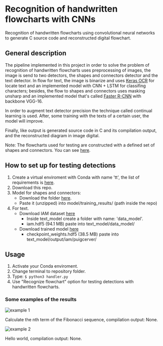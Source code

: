 # Recognition of handwritten flowcharts with CNNs
Recognition of handwritten flowcharts using convolutional neural networks to generate C source code and reconstructed digital flowchart.

## General description
The pipeline implemented in this project in order to solve the problem of recognition of handwritten flowcharts uses preprocessing of images, the image is send to two detectors, the shapes and connectors detector and the text detector. In flow for text, the image is binarize and uses [Keras OCR](https://pypi.org/project/keras-ocr/) for locate text and an implemented model with CNN + LSTM for classifing characters; besides, the flow to shapes and connectors uses masking unsharp and an implemented model that's called [Faster R-CNN](https://arxiv.org/abs/1506.01497) with backbone VGG-16. 

In order to augment text detector precision the technique called continual learning  is used. After, some training with the texts of a certain user, the model will improve.

Finally, like output is generated source code in C and its compilation output, and the reconstructed diagram in image digital.

Note: The flowcharts used for testing are constructed with a defined set of shapes and connectors. You can see [here](https://github.com/dbetm/handwritten-flowchart-with-cnn/tree/master/model/set_shapes.png).

## How to set up for testing detections
1. Create a virtual enviroment with Conda with name 'tt', the list of requirements is [here](https://github.com/dbetm/handwritten-flowchart-with-cnn/blob/master/requirements.txt).
2. Download this repo.
3. Model for shapes and connectors:
    - Download the folder [here](https://drive.google.com/drive/folders/1Pax_lIypAP5qYj-oDi1fFL0COUnjLe0l?usp=sharing).
    - Paste it (unzipped) into model/training_results/ (path inside the repo)
4. For text.
    - Download IAM dataset [here](https://drive.google.com/file/d/1gOb-bL52leremC7_OTN-qcpcwWW0ut3d/view?usp=sharing)
        - Inside text_model create a folder with name: 'data_model'.
        - iam.hdf5 (94.1 MB) paste into text_model/data_model/
    - Download trained model [here](https://drive.google.com/file/d/1JikohW11j74PhV-FhtvTY7XorLCFUWhN/view?usp=sharing)
        - checkpoint_weights.hdf5 (38.5 MB) paste into text_model/output/iam/puigcerver/

## Usage
1. Activate your Conda enviroment.
2. Change terminal to repository folder.
3. Type: ```$ python3 handler.py ```
4. Use "Recognize flowchart" option for testing detections with handwritten flowcharts.

### Some examples of the results
![example 1](https://github.com/dbetm/handwritten-flowchart-with-cnn/blob/master/Images/some_results/fibo.png "Fibonacci sequence")

Calculate the nth term of the Fibonacci sequence, compilation output: None.

![example 2](https://github.com/dbetm/handwritten-flowchart-with-cnn/blob/master/Images/some_results/hello_world.png "Hello world")

Hello world, compilation output: None.



